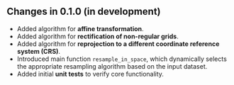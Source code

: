 ## Changes in 0.1.0 (in development)

- Added algorithm for **affine transformation**.
- Added algorithm for **rectification of non-regular grids**.
- Added algorithm for **reprojection to a different coordinate reference system (CRS)**.
- Introduced main function `resample_in_space`, which dynamically selects the 
  appropriate resampling algorithm based on the input dataset.
- Added initial **unit tests** to verify core functionality.

